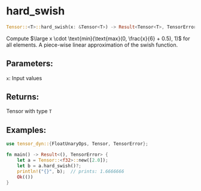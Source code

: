 # hard_swish
```rust
Tensor::<T>::hard_swish(x: &Tensor<T>) -> Result<Tensor<T>, TensorError>
```
Compute $\large x \cdot \text{min}(\text{max}(0, \frac{x}{6} + 0.5), 1)$ for all elements. A piece-wise linear approximation of the swish function.

## Parameters:
`x`: Input values

## Returns:
Tensor with type `T`

## Examples:
```rust
use tensor_dyn::{FloatUnaryOps, Tensor, TensorError};

fn main() -> Result<(), TensorError> {
    let a = Tensor::<f32>::new([2.0]);
    let b = a.hard_swish()?;
    println!("{}", b);  // prints: 1.6666666
    Ok(())
}
```
